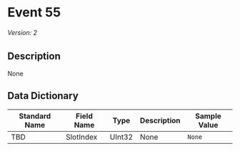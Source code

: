 # Event 55
###### Version: 2

## Description
None

## Data Dictionary
|Standard Name|Field Name|Type|Description|Sample Value|
|---|---|---|---|---|
|TBD|SlotIndex|UInt32|None|`None`|
